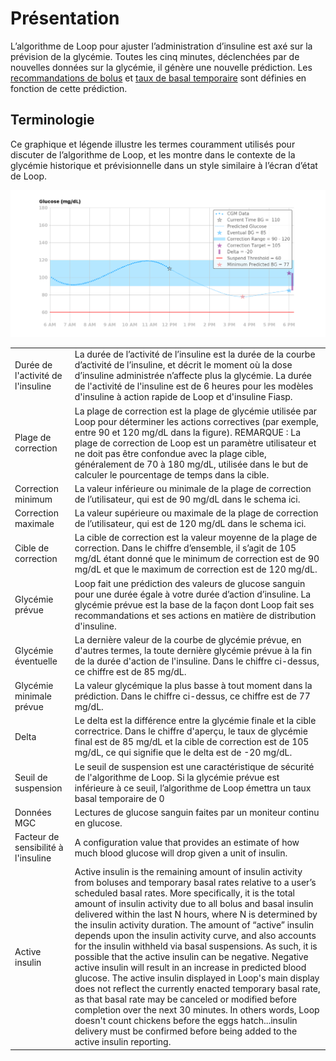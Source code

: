 # Présentation

L’algorithme de Loop pour ajuster l’administration d’insuline est axé sur la prévision de la glycémie. Toutes les cinq minutes, déclenchées par de nouvelles données sur la glycémie, il génère une nouvelle prédiction. Les [recommandations de bolus](bolus) et [taux de basal temporaire](temp_basal) sont définies en fonction de cette prédiction.

## Terminologie

Ce graphique et légende illustre les termes couramment utilisés pour discuter de l’algorithme de Loop, et les montre dans le contexte de la glycémie historique et prévisionnelle dans un style similaire à l’écran d’état de Loop.

![Chart illustrating terms](img/terms_graph.png)

|                                     |                                                                                                                                                                                                                                                                                                                                                                                                                                                                                                                                                                                                                                                                                                                                                                                                                                                                                                                                                                                                             |
| ----------------------------------- | ----------------------------------------------------------------------------------------------------------------------------------------------------------------------------------------------------------------------------------------------------------------------------------------------------------------------------------------------------------------------------------------------------------------------------------------------------------------------------------------------------------------------------------------------------------------------------------------------------------------------------------------------------------------------------------------------------------------------------------------------------------------------------------------------------------------------------------------------------------------------------------------------------------------------------------------------------------------------------------------------------------- |
| Durée de l'activité de l'insuline   | La durée de l’activité de l’insuline est la durée de la courbe d’activité de l’insuline, et décrit le moment où la dose d’insuline administrée n’affecte plus la glycémie. La durée de l'activité de l'insuline est de 6 heures pour les modèles d'insuline à action rapide de Loop et d'insuline Fiasp.                                                                                                                                                                                                                                                                                                                                                                                                                                                                                                                                                                                                                                                                                                    |
| Plage de correction                 | La plage de correction est la plage de glycémie utilisée par Loop pour déterminer les actions correctives (par exemple, entre 90 et 120 mg/dL dans la figure). REMARQUE : La plage de correction de Loop est un paramètre utilisateur et ne doit pas être confondue avec la plage cible, généralement de 70 à 180 mg/dL, utilisée dans le but de calculer le pourcentage de temps dans la cible.                                                                                                                                                                                                                                                                                                                                                                                                                                                                                                                                                                                                            |
| Correction minimum                  | La valeur inférieure ou minimale de la plage de correction de l’utilisateur, qui est de 90 mg/dL dans le schema ici.                                                                                                                                                                                                                                                                                                                                                                                                                                                                                                                                                                                                                                                                                                                                                                                                                                                                                        |
| Correction maximale                 | La valeur supérieure ou maximale de la plage de correction de l’utilisateur, qui est de 120 mg/dL dans le schema ici.                                                                                                                                                                                                                                                                                                                                                                                                                                                                                                                                                                                                                                                                                                                                                                                                                                                                                       |
| Cible de correction                 | La cible de correction est la valeur moyenne de la plage de correction. Dans le chiffre d’ensemble, il s’agit de 105 mg/dL étant donné que le minimum de correction est de 90 mg/dL et que le maximum de correction est de 120 mg/dL.                                                                                                                                                                                                                                                                                                                                                                                                                                                                                                                                                                                                                                                                                                                                                                       |
| Glycémie prévue                     | Loop fait une prédiction des valeurs de glucose sanguin pour une durée égale à votre durée d’action d’insuline. La glycémie prévue est la base de la façon dont Loop fait ses recommandations et ses actions en matière de distribution d'insuline.                                                                                                                                                                                                                                                                                                                                                                                                                                                                                                                                                                                                                                                                                                                                                         |
| Glycémie éventuelle                 | La dernière valeur de la courbe de glycémie prévue, en d'autres termes, la toute dernière glycémie prévue à la fin de la durée d'action de l'insuline. Dans le chiffre ci-dessus, ce chiffre est de 85 mg/dL.                                                                                                                                                                                                                                                                                                                                                                                                                                                                                                                                                                                                                                                                                                                                                                                               |
| Glycémie minimale prévue            | La valeur glycémique la plus basse à tout moment dans la prédiction. Dans le chiffre ci-dessus, ce chiffre est de 77 mg/dL.                                                                                                                                                                                                                                                                                                                                                                                                                                                                                                                                                                                                                                                                                                                                                                                                                                                                                 |
| Delta                               | Le delta est la différence entre la glycémie finale et la cible correctrice. Dans le chiffre d'aperçu, le taux de glycémie final est de 85 mg/dL et la cible de correction est de 105 mg/dL, ce qui signifie que le delta est de -20 mg/dL.                                                                                                                                                                                                                                                                                                                                                                                                                                                                                                                                                                                                                                                                                                                                                                 |
| Seuil de suspension                 | Le seuil de suspension est une caractéristique de sécurité de l'algorithme de Loop. Si la glycémie prévue est inférieure à ce seuil, l’algorithme de Loop émettra un taux basal temporaire de 0                                                                                                                                                                                                                                                                                                                                                                                                                                                                                                                                                                                                                                                                                                                                                                                                             |
| Données MGC                         | Lectures de glucose sanguin faites par un moniteur continu en glucose.                                                                                                                                                                                                                                                                                                                                                                                                                                                                                                                                                                                                                                                                                                                                                                                                                                                                                                                                      |
| Facteur de sensibilité à l'insuline | A configuration value that provides an estimate of how much blood glucose will drop given a unit of insulin.                                                                                                                                                                                                                                                                                                                                                                                                                                                                                                                                                                                                                                                                                                                                                                                                                                                                                                |
| Active insulin                      | Active insulin is the remaining amount of insulin activity from boluses and temporary basal rates relative to a user’s scheduled basal rates. More specifically, it is the total amount of insulin activity due to all bolus and basal insulin delivered within the last N hours, where N is determined by the insulin activity duration. The amount of “active” insulin depends upon the insulin activity curve, and also accounts for the insulin withheld via basal suspensions. As such, it is possible that the active insulin can be negative. Negative active insulin will result in an increase in predicted blood glucose. The active insulin displayed in Loop's main display does not reflect the currently enacted temporary basal rate, as that basal rate may be canceled or modified before completion over the next 30 minutes. In others words, Loop doesn't count chickens before the eggs hatch...insulin delivery must be confirmed before being added to the active insulin reporting. |
